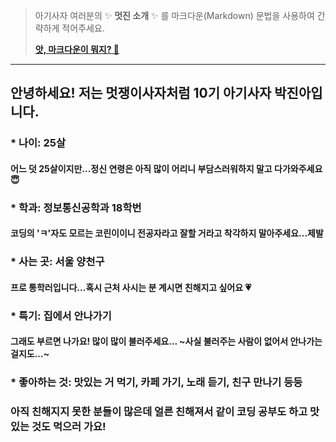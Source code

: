 > 아기사자 여러분의 ✨ **멋진 소개** ✨ 를 마크다운(Markdown) 문법을 사용하여 간략하게 적어주세요.
>
> **[앗, 마크다운이 뭐지? 🤔](https://ko.wikipedia.org/wiki/%EB%A7%88%ED%81%AC%EB%8B%A4%EC%9A%B4)**

---

## 안녕하세요! 저는 멋쟁이사자처럼 10기 아기사자 **박진아**입니다.  

### * 나이: 25살  
####    어느 덧 25살이지만...정신 연령은 아직 많이 어리니 부담스러워하지 말고 다가와주세요 :innocent:  

### * 학과: 정보통신공학과 18학번  
####    코딩의 'ㅋ'자도 모르는 코린이이니 전공자라고 잘할 거라고 착각하지 말아주세요...제발

### * 사는 곳: 서울 양천구  
####    프로 통학러입니다...혹시 근처 사시는 분 계시면 친해지고 싶어요 :heartpulse:  

### * 특기: 집에서 안나가기  
####    그래도 부르면 나가요! 많이 많이 불러주세요... ~사실 불러주는 사람이 없어서 안나가는 걸지도...~  

### * 좋아하는 것: 맛있는 거 먹기, 카페 가기, 노래 듣기, 친구 만나기 등등    

### 아직 친해지지 못한 분들이 많은데 얼른 친해져서 같이 코딩 공부도 하고 맛있는 것도 먹으러 가요!